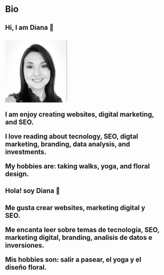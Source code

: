 # Bio

<!--The main tag helps search engines and other developers find the main content of your page-->

<main>
  
  <h2>Hi, I am Diana 👋<h2>
    
   <img src="Diana Z foto.jpeg" alt="Diana Z">

  <p>I am enjoy creating websites, digital marketing, and SEO.</p>
  <p>I love reading about tecnology, SEO, digtal marketing, branding, data analysis, and investments.</p>
  <p>My hobbies are: taking walks, yoga, and floral design.</p>

<h2>Hola! soy Diana 👋<h2>

  <p>Me gusta crear websites, marketing digital y SEO.</p>
  <p>Me encanta leer sobre temas de tecnología, SEO, marketing digital, branding, analisis de datos e inversiones.</p>
  <p>Mis hobbies son: salir a pasear, el yoga y el diseño floral.</p>
</main>
 
<!--This is a comment. HTML5 Descriptive HTML tags. These include main, header, footer, nav, video, article, section and others.
These tags give a descriptive structure to your HTML, make your HTML easier to read, and help with SEO and accessibility.--> 
